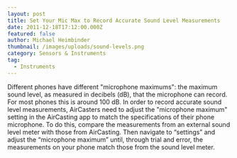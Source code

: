 ```yaml
---
layout: post
title: Set Your Mic Max to Record Accurate Sound Level Measurements
date: 2011-12-18T17:12:00.000Z
featured: false
author: Michael Heimbinder
thumbnail: /images/uploads/sound-levels.png
category: Sensors & Instruments
tag:
  - Instruments
---
```

Different phones have different "microphone maximums": the maximum sound level, as measured in decibels (dB), that the microphone can record. For most phones this is around 100 dB. In order to record accurate sound level measurements, AirCasters need to adjust the "microphone maximum" setting in the AirCasting app to match the specifications of their phone microphone. To do this, compare the measurements from an external sound level meter with those from AirCasting. Then navigate to “settings” and adjust the “microphone maximum” until, through trial and error, the measurements on your phone match those from the sound level meter.
